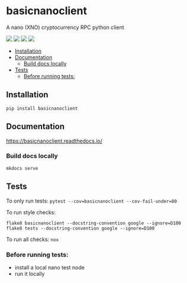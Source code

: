 # basicnanoclient

A nano (XNO) cryptocurrency RPC python client

![](https://img.shields.io/readthedocs/nanoclient?label=readthedocs)
![](https://img.shields.io/github/actions/workflow/status/nanoswap/nanoclient/test.yml?label=tests)
![](https://img.shields.io/snyk/vulnerabilities/github/nanoswap/nanoclient)
![](https://img.shields.io/pypi/pyversions/nanoclient)

- [Installation](#installation)
- [Documentation](#documentation)
  * [Build docs locally](#build-docs-locally)
- [Tests](#tests)
  * [Before running tests:](#before-running-tests-)

## Installation

```
pip install basicnanoclient
```

## Documentation

https://basicnanoclient.readthedocs.io/

### Build docs locally
`mkdocs serve`

## Tests
To only run tests: `pytest --cov=basicnanoclient --cov-fail-under=80`

To run style checks:  
```
flake8 basicnanoclient --docstring-convention google --ignore=D100
flake8 tests --docstring-convention google --ignore=D100
```

To run all checks: `nox`

### Before running tests:

- install a local nano test node
- run it locally
